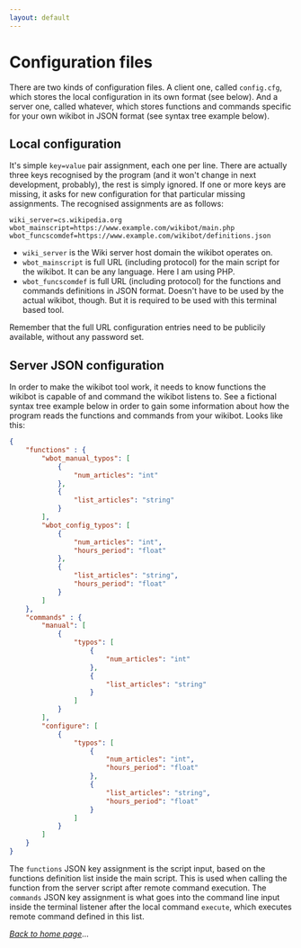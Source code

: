 ```yaml
---
layout: default
---
```


# Configuration files
There are two kinds of configuration files. A client one, called `config.cfg`, which stores the local configuration in its own format (see below). And a server one, called whatever, which stores functions and commands specific for your own wikibot in JSON format (see syntax tree example below).

## Local configuration
It's simple `key=value` pair assignment, each one per line. There are actually three keys recognised by the program (and it won't change in next development, probably), the rest is simply ignored. If one or more keys are missing, it asks for new configuration for that particular missing assignments. The recognised assignments are as follows:

```config
wiki_server=cs.wikipedia.org
wbot_mainscript=https://www.example.com/wikibot/main.php
wbot_funcscomdef=https://www.example.com/wikibot/definitions.json
```

* `wiki_server` is the Wiki server host domain the wikibot operates on.
* `wbot_mainscript` is full URL (including protocol) for the main script for the wikibot. It can be any language. Here I am using PHP.
* `wbot_funcscomdef` is full URL (including protocol) for the functions and commands definitions in JSON format. Doesn't have to be used by the actual wikibot, though. But it is required to be used with this terminal based tool.

Remember that the full URL configuration entries need to be publicily available, without any password set.

## Server JSON configuration
In order to make the wikibot tool work, it needs to know functions the wikibot is capable of and command the wikibot listens to. See a fictional syntax tree example below in order to gain some information about how the program reads the functions and commands from your wikibot. Looks like this:

```json
{
    "functions" : {
        "wbot_manual_typos": [
            {
                "num_articles": "int"
            },
            {
                "list_articles": "string"
            }
        ],
        "wbot_config_typos": [
            {
                "num_articles": "int",
                "hours_period": "float"
            },
            {
                "list_articles": "string",
                "hours_period": "float"
            }
        ]
    },
    "commands" : {
        "manual": [
            {
                "typos": [
                    {
                        "num_articles": "int"
                    },
                    {
                        "list_articles": "string"
                    }
                ]
            }
        ],
        "configure": [
            {
                "typos": [
                    {
                        "num_articles": "int",
                        "hours_period": "float"
                    },
                    {
                        "list_articles": "string",
                        "hours_period": "float"
                    }
                ]
            }
        ]
    }
}
```

The `functions` JSON key assignment is the script input, based on the functions definition list inside the main script. This is used when calling the function from the server script after remote command execution. The `commands` JSON key assignment is what goes into the command line input inside the terminal listener after the local command `execute`, which executes remote command defined in this list.

_[Back to home page](index)_&hellip;
